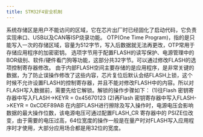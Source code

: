 ```yaml
---
title: STM32F4安全机制
---
```


系统存储区是用户不能访问的区域，它在芯片出厂时已经固化了启动代码，它负责实现串口、USB以及CAN等ISP烧录功能。 OTP(One Time Program)，指的是只能写入一次的存储区域，容量为512字节，写入后数据就无法再更改，OTP常用于存储应用程序的加密密钥。 选项字节用于配置FLASH的读写保护、电源管理中的BOR级别、软件/硬件看门狗等功能，这部分共32字节。可以通过修改FLASH的选项控制寄存器修改。 由于内部FLASH空间主要存储的是应用程序，是非常关键的数据，为了防止误操作修改了这些内容，芯片复位后默认会结FLASH上锁，这个时候不允许设置FLASH的控制寄存器，并且不能对修改FLASH中的内容。所以对FLASH写入数据前，需要先给它解锁。解锁的操作步骤如下： (1)往Flash 密钥寄存器中写入FLASH->KEYR = 0x45670123 (2)再Flash 密钥寄存器中写入FLASH->KEYR = 0xCDEF89AB 在内部FLASH进行擦除及写入操作时，电源电压会影响数据的最大操作位数，该电源电压可通过配置FLASH_CR 寄存器中的 PSIZE位改变，由于需要的电压过高，64位宽度的操作一般是在量产时对FLASH写入应用程序时才使用，大部分应用场合都是用32位的宽度。